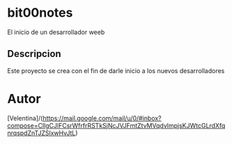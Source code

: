 # bit00notes
El inicio de un desarrollador weeb
## Descripcion
Este proyecto se crea con el fin de darle inicio a los nuevos desarrolladores
# Autor
[Velentina]/(https://mail.google.com/mail/u/0/#inbox?compose=CllgCJlFCsrWfrfrRSTkSjNcJVJFmtZtvMVqdvlmpjsKJWtcGLrdXfqnrqspdZnTJZSlxwHvJtL)

